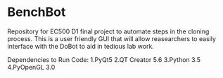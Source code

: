 # BenchBot
Repository for EC500 D1 final project to automate steps in the cloning process.  This is a user friendly GUI that will allow reasearchers to easily interface with the DoBot to aid in tedious lab work. 

Dependencies to Run Code:
1.PyQt5
2.QT Creator 5.6
3.Python 3.5
4.PyOpenGL 3.0
